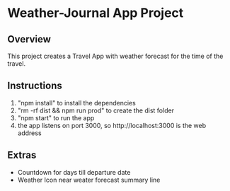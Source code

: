 # Weather-Journal App Project

## Overview
This project creates a Travel App with weather forecast for the time of the travel.

## Instructions
1) "npm install" to install the dependencies
2) "rm -rf dist && npm run prod" to create the dist folder
3) "npm start" to run the app
4) the app listens on port 3000, so http://localhost:3000 is the web address

## Extras
* Countdown for days till departure date
* Weather Icon near weater forecast summary line
